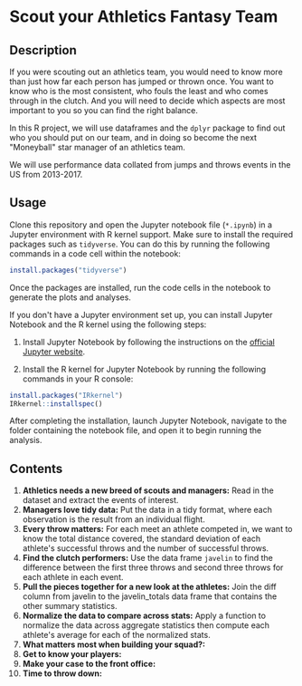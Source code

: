 # Scout your Athletics Fantasy Team
## Description
If you were scouting out an athletics team, you would need to know more than just how far each person has jumped or thrown once. You want to know who is the most consistent, who fouls the least and who comes through in the clutch. And you will need to decide which aspects are most important to you so you can find the right balance.

In this R project, we will use dataframes and the `dplyr` package to find out who you should put on our team, and in doing so become the next "Moneyball" star manager of an athletics team.

We will use performance data collated from jumps and throws events in the US from 2013-2017.
## Usage
Clone this repository and open the Jupyter notebook file (`*.ipynb`) in a Jupyter environment with R kernel support. Make sure to install the required packages such as `tidyverse`. You can do this by running the following commands in a code cell within the notebook:
``` r
install.packages("tidyverse")
```
Once the packages are installed, run the code cells in the notebook to generate the plots and analyses.

If you don't have a Jupyter environment set up, you can install Jupyter Notebook and the R kernel using the following steps:

1. Install Jupyter Notebook by following the instructions on the [official Jupyter website](https://jupyter.org/install).

2. Install the R kernel for Jupyter Notebook by running the following commands in your R console:
``` r 
install.packages("IRkernel")
IRkernel::installspec()
```
After completing the installation, launch Jupyter Notebook, navigate to the folder containing the notebook file, and open it to begin running the analysis.
## Contents
1. **Athletics needs a new breed of scouts and managers:** Read in the dataset and extract the events of interest.
2. **Managers love tidy data:** Put the data in a tidy format, where each observation is the result from an individual flight.
3. **Every throw matters:** For each meet an athlete competed in, we want to know the total distance covered, the standard deviation of each athlete's successful throws and the number of successful throws.
4. **Find the clutch performers:** Use the data frame `javelin` to find the difference between the first three throws and second three throws for each athlete in each event.
5. **Pull the pieces together for a new look at the athletes:** Join the diff column from javelin to the javelin_totals data frame that contains the other summary statistics.
6. **Normalize the data to compare across stats:** Apply a function to normalize the data across aggregate statistics then compute each athlete's average for each of the normalized stats.
7. **What matters most when building your squad?:**
8. **Get to know your players:**
9. **Make your case to the front office:**
10. **Time to throw down:**

